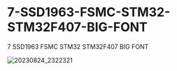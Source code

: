# 7-SSD1963-FSMC-STM32-STM32F407-BIG-FONT
7 SSD1963 FSMC STM32 STM32F407 BIG FONT


![20230824_2322321](https://github.com/offpic/7-SSD1963-FSMC-STM32-STM32F407-BIG-FONT/assets/31142397/4575971c-c9d5-454b-a1d9-98c0b8e62493)
